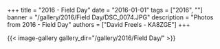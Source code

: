 +++
title = "2016 - Field Day"
date = "2016-01-01"
tags = ["2016", ""]
banner = "/gallery/2016/Field Day/DSC_0074.JPG"
description = "Photos from 2016 - Field Day"
authors = ["David Freels - KA8ZGE"]
+++

{{< image-gallery gallery_dir="/gallery/2016/Field Day/" >}}
